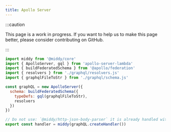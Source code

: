 ```yaml
---
title: Apollo Server
---
```


:::caution

This page is a work in progress. If you want to help us to make this page better, please consider contributing on GitHub.

:::


```javascript
import middy from '@middy/core'
import { ApolloServer, gql } from 'apollo-server-lambda'
import { buildFederatedSchema } from '@apollo/federation'
import { resolvers } from './graphql/resolvers.js'
import { graphqlFileToStr } from './graphql/schema.js'

const graphQL = new ApolloServer({
  schema: buildFederatedSchema({
    typeDefs: gql(graphqlFileToStr),
    resolvers
  })
})

// Do not use: `@middy/http-json-body-parser` it is already handled within apollo
export const handler = middy(graphQL.createHandler())
```
